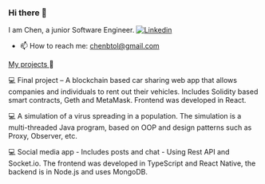 ### Hi there 👋
I am Chen, a junior Software Engineer.
[![Linkedin](https://img.shields.io/badge/Linkedin-0e76a8?style=for-the-badge&logo=Linkedin&logoColor=white)](https://www.linkedin.com/in/chen-ben-tolila-393172232/)

- 📫 How to reach me: chenbtol@gmail.com
  
<ins> My projects </ins> 🧠
 
💻 Final project – A blockchain based car sharing web app that allows companies and individuals to
rent out their vehicles. Includes Solidity based smart contracts, Geth and MetaMask.
Frontend was developed in React.

💻 A simulation of a virus spreading in a population. The simulation is a
multi-threaded Java program, based on OOP and design patterns such as Proxy,
Observer, etc.

💻 Social media app - Includes posts and chat - Using Rest API and Socket.io. The frontend was
developed in TypeScript and React Native, the backend is in Node.js and uses MongoDB.



<!--
**chenBenTolila/chenBenTolila** is a ✨ _special_ ✨ repository because its `README.md` (this file) appears on your GitHub profile.

Here are some ideas to get you started:

- 🔭 I’m currently working on ...
- 🌱 I’m currently learning ...
- 👯 I’m looking to collaborate on ...
- 🤔 I’m looking for help with ...
- 💬 Ask me about ...
- 📫 How to reach me: ...
- 😄 Pronouns: ...
- ⚡ Fun fact: ...
-->



